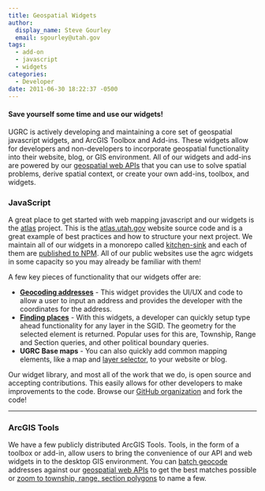 ```yaml
---
title: Geospatial Widgets
author:
  display_name: Steve Gourley
  email: sgourley@utah.gov
tags:
  - add-on
  - javascript
  - widgets
categories:
  - Developer
date: 2011-06-30 18:22:37 -0500
---
```

#### Save yourself some time and use our widgets!

UGRC is actively developing and maintaining a core set of geospatial javascript widgets, and ArcGIS Toolbox and Add-ins. These widgets allow for developers and non-developers to incorporate geospatial functionality into their website, blog, or GIS environment. All of our widgets and add-ins are powered by our [geospatial web APIs](/products/api) that you can use to solve spatial problems, derive spatial context, or create your own add-ins, toolbox, and widgets.

### JavaScript

A great place to get started with web mapping javascript and our widgets is the [atlas](https://github.com/agrc/atlas) project. This is the [atlas.utah.gov](https://atlas.utah.gov) website source code and is a great example of best practices and how to structure your next project. We maintain all of our widgets in a monorepo called [kitchen-sink](https://github.com/agrc/kitchen-sink) and each of them are [published to NPM](https://www.npmjs.com/search?q=keywords%3Aagrc%2Cugrc). All of our public websites use the agrc widgets in some capacity so you may already be familiar with them!

A few key pieces of functionality that our widgets offer are:

- [**Geocoding addresses**](https://www.npmjs.com/package/@ugrc/dart-board) - This widget provides the UI/UX and code to allow a user to input an address and provides the developer with the coordinates for the address.
- [**Finding places**](https://www.npmjs.com/package/@ugrc/sherlock) - With this widgets, a developer can quickly setup type ahead functionality for any layer in the SGID. The geometry for the selected element is returned. Popular uses for this are, Township, Range and Section queries, and other political boundary queries.
- **UGRC Base maps** - You can also quickly add common mapping elements, like a map and [layer selector](https://www.npmjs.com/package/@ugrc/layer-selector), to your website or blog.

Our widget library, and most all of the work that we do, is open source and accepting contributions. This easily allows for other developers to make improvements to the code. Browse our [GitHub organization](https://github.com/agrc) and fork the code!

<hr class="divider"/>

### ArcGIS Tools

We have a few publicly distributed ArcGIS Tools. Tools, in the form of a toolbox or add-in, allow users to bring the convenience of our API and web widgets in to the desktop GIS environment. You can [batch geocode](https://github.com/agrc/masquerade#batch-geocoding) addresses against our [geospatial web APIs](/products/api) to get the best matches possible or [zoom to township, range, section polygons](https://github.com/agrc/trs-zoom-addin) to name a few.
